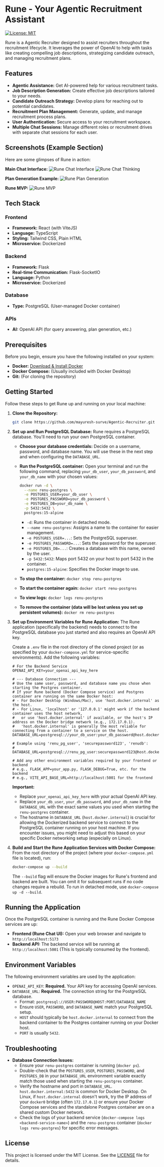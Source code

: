 # Rune - Your Agentic Recruitment Assistant
[![License: MIT](https://img.shields.io/badge/License-MIT-yellow.svg)](https://opensource.org/licenses/MIT)

Rune is a Agentic Recruiter designed to assist recruiters throughout the recruitment lifecycle. It leverages the power of OpenAI to help with tasks like creating compelling job descriptions, strategizing candidate outreach, and managing recruitment plans.

## Features

* **Agentic Assistance:** Get AI-powered help for various recruitment tasks.
* **Job Description Generation:** Create effective job descriptions tailored to your needs.
* **Candidate Outreach Strategy:** Develop plans for reaching out to potential candidates.
* **Recruitment Plan Management:** Generate, update, and manage recruitment process plans.
* **User Authentication:** Secure access to your recruitment workspace.
* **Multiple Chat Sessions:** Manage different roles or recruitment drives with separate chat sessions for each user.

## Screenshots (Example Section)

Here are some glimpses of Rune in action:

**Main Chat Interface:**
![Rune Chat Interface](images/rune-chat-interface.png)
![Rune Chat Thinking](images/rune-generating-response.png)

**Plan Generation Example:**
![Rune Plan Generation](images/rune-plan-generated.png)

**Rune MVP:**
![Rune MVP](images/rune-working-prototype.gif)

## Tech Stack

### Frontend
* **Framework:** React (with ViteJS)
* **Language:** TypeScript
* **Styling:** Tailwind CSS, Plain HTML
* **Microservice:** Dockerized

### Backend
* **Framework:** Flask
* **Real-time Communication:** Flask-SocketIO
* **Language:** Python
* **Microservice:** Dockerized

### Database
* **Type:** PostgreSQL (User-managed Docker container)

### APIs
* **AI:** OpenAI API (for query answering, plan generation, etc.)

## Prerequisites

Before you begin, ensure you have the following installed on your system:

* **Docker:** [Download & Install Docker](https://www.docker.com/get-started)
* **Docker Compose:** (Usually included with Docker Desktop)
* **Git:** (For cloning the repository)

## Getting Started

Follow these steps to get Rune up and running on your local machine:

1.  **Clone the Repository:**
    ```bash
    git clone https://github.com/mayuresh-surve/Agentic-Recruiter.git
    ```

2.  **Set up and Run PostgreSQL Database:**
    Rune requires a PostgreSQL database. You'll need to run your own PostgreSQL container.

    * **Choose your database credentials:** Decide on a username, password, and database name. You will use these in the next step and when configuring the `DATABASE_URL`.
    * **Run the PostgreSQL container:** Open your terminal and run the following command, replacing `your_db_user`, `your_db_password`, and `your_db_name` with your chosen values:

        ```bash
        docker run -d \
          --name renu-postgres \
          -e POSTGRES_USER=your_db_user \
          -e POSTGRES_PASSWORD=your_db_password \
          -e POSTGRES_DB=your_db_name \
          -p 5432:5432 \
          postgres:15-alpine
        ```
        * `-d`: Runs the container in detached mode.
        * `--name renu-postgres`: Assigns a name to the container for easier management.
        * `-e POSTGRES_USER=...`: Sets the PostgreSQL superuser.
        * `-e POSTGRES_PASSWORD=...`: Sets the password for the superuser.
        * `-e POSTGRES_DB=...`: Creates a database with this name, owned by the user.
        * `-p 5432:5432`: Maps port 5432 on your host to port 5432 in the container.
        * `postgres:15-alpine`: Specifies the Docker image to use.

    * **To stop the container:** `docker stop renu-postgres`
    * **To start the container again:** `docker start renu-postgres`
    * **To view logs:** `docker logs renu-postgres`
    * **To remove the container (data will be lost unless you set up persistent volumes):** `docker rm renu-postgres`

3.  **Set up Environment Variables for Rune Application:**
    The Rune application (specifically the backend) needs to connect to the PostgreSQL database you just started and also requires an OpenAI API key.

    Create a `.env` file in the root directory of the cloned project (or as specified by your `docker-compose.yml` for service-specific environments). Add the following variables:

    ```env
    # For the Backend Service
    OPENAI_API_KEY=your_openai_api_key_here

    # --- Database Connection ---
    # Use the same user, password, and database name you chose when starting the Postgres container.
    # If your Rune backend (Docker Compose service) and Postgres container are running on the same Docker host:
    # - For Docker Desktop (Windows/Mac), use 'host.docker.internal' as the host.
    # - For Linux, 'localhost' or '127.0.0.1' might work if the backend container uses the host network,
    #   or use 'host.docker.internal' if available, or the host's IP address on the Docker bridge network (e.g., 172.17.0.1).
    #   'host.docker.internal' is generally the most reliable for connecting from a container to a service on the host.
    DATABASE_URL=postgresql://your_db_user:your_db_password@host.docker.internal:5432/your_db_name

    # Example using 'renu_pg_user', 'securepassword123', 'renudb':
    # DATABASE_URL=postgresql://renu_pg_user:securepassword123@host.docker.internal:5432/renudb

    # Add any other environment variables required by your frontend or backend
    # e.g., FLASK_APP=your_app.py, FLASK_DEBUG=True, etc. for the backend
    # e.g., VITE_API_BASE_URL=http://localhost:5001 for the frontend
    ```
    **Important:**
    * Replace `your_openai_api_key_here` with your actual OpenAI API key.
    * Replace `your_db_user`, `your_db_password`, and `your_db_name` in the `DATABASE_URL` with the exact same values you used when starting the `renu-postgres` container.
    * The hostname in `DATABASE_URL` (`host.docker.internal`) is crucial for allowing the Dockerized backend service to connect to the PostgreSQL container running on your host machine. If you encounter issues, you might need to adjust this based on your specific Docker networking setup (especially on Linux).

4.  **Build and Start the Rune Application Services with Docker Compose:**
    From the root directory of the project (where your `docker-compose.yml` file is located), run:
    ```bash
    docker-compose up --build
    ```
    The `--build` flag will ensure the Docker images for Rune's frontend and backend are built. You can omit it for subsequent runs if no code changes require a rebuild. To run in detached mode, use `docker-compose up -d --build`.

## Running the Application

Once the PostgreSQL container is running and the Rune Docker Compose services are up:

* **Frontend (Rune Chat UI):** Open your web browser and navigate to `http://localhost:5173`
* **Backend API:** The backend service will be running at `http://localhost:5001` (This is typically consumed by the frontend).

## Environment Variables

The following environment variables are used by the application:

* `OPENAI_API_KEY`: **Required.** Your API key for accessing OpenAI services.
* `DATABASE_URL`: **Required.** The connection string for the PostgreSQL database.
    * Format: `postgresql://USER:PASSWORD@HOST:PORT/DATABASE_NAME`
    * Ensure `USER`, `PASSWORD`, and `DATABASE_NAME` match your PostgreSQL setup.
    * `HOST` should typically be `host.docker.internal` to connect from the backend container to the Postgres container running on your Docker host.
    * `PORT` is usually `5432`.

## Troubleshooting

* **Database Connection Issues:**
    * Ensure your `renu-postgres` container is running (`docker ps`).
    * Double-check that the `POSTGRES_USER`, `POSTGRES_PASSWORD`, and `POSTGRES_DB` in your `DATABASE_URL` environment variable exactly match those used when starting the `renu-postgres` container.
    * Verify the hostname and port in `DATABASE_URL`. `host.docker.internal:5432` is common for Docker Desktop. On Linux, if `host.docker.internal` doesn't work, try the IP address of your `docker0` bridge (often `172.17.0.1`) or ensure your Docker Compose services and the standalone Postgres container are on a shared custom Docker network.
    * Check the logs of your backend service (`docker-compose logs <backend-service-name>`) and the `renu-postgres` container (`docker logs renu-postgres`) for specific error messages.


## License
This project is licensed under the MIT License. See the [LICENSE](LICENSE) file for details.
